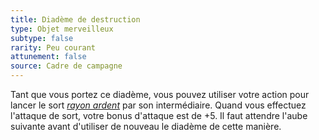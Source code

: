 ```yaml
---
title: Diadème de destruction
type: Objet merveilleux
subtype: false
rarity: Peu courant
attunement: false
source: Cadre de campagne
---
```

Tant que vous portez ce diadème, vous pouvez utiliser votre action pour lancer le sort [_rayon ardent_](/grimoire/rayon-ardent/) par son intermédiaire. Quand vous effectuez l'attaque de sort, votre bonus d'attaque est de +5. Il faut attendre l'aube suivante avant d'utiliser de nouveau le diadème de cette manière.
